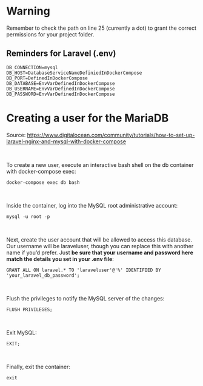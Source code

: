 # Warning
Remember to check the path on line 25 (currently a dot) to grant the correct permissions for your project folder.

## Reminders for Laravel (.env)
```
DB_CONNECTION=mysql
DB_HOST=DatabaseServiceNameDefiniedInDockerCompose
DB_PORT=DefinedInDockerCompose
DB_DATABASE=EnvVarDefinedInDockerCompose
DB_USERNAME=EnvVarDefinedInDockerCompose
DB_PASSWORD=EnvVarDefinedInDockerCompose
```
# Creating a user for the MariaDB

Source: https://www.digitalocean.com/community/tutorials/how-to-set-up-laravel-nginx-and-mysql-with-docker-compose

<br>

To create a new user, execute an interactive bash shell on the db container with docker-compose exec:

```docker-compose exec db bash```

<br>

Inside the container, log into the MySQL root administrative account:

```mysql -u root -p```

<br>

Next, create the user account that will be allowed to access this database. Our username will be laraveluser, though you can replace this with another name if you’d prefer. Just **be sure that your username and password here match the details you set in your .env file**:

```GRANT ALL ON laravel.* TO 'laraveluser'@'%' IDENTIFIED BY 'your_laravel_db_password';```

<br>

Flush the privileges to notify the MySQL server of the changes:

```FLUSH PRIVILEGES;```

<br>

Exit MySQL:

```EXIT;```

<br>

Finally, exit the container:

```exit```

<br>

